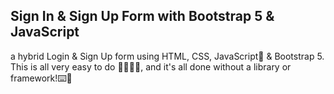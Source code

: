 ## Sign In &amp; Sign Up Form with Bootstrap 5 &amp; JavaScript
a hybrid Login & Sign Up form using HTML, CSS, JavaScript🤩 & Bootstrap 5. This is all very easy to do 👌🏼👌🏼, and it's all done without a library or framework!⌨️🔶
